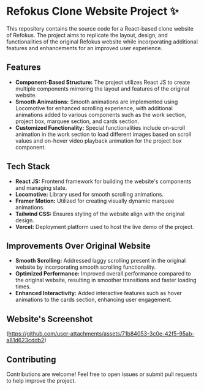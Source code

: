 # Refokus Clone Website Project ✨

This repository contains the source code for a React-based clone website of Refokus. The project aims to replicate the layout, design, and functionalities of the original Refokus website while incorporating additional features and enhancements for an improved user experience.

## Features

-   **Component-Based Structure:** The project utilizes React JS to create multiple components mirroring the layout and features of the original website.
-   **Smooth Animations:** Smooth animations are implemented using Locomotive for enhanced scrolling experience, with additional animations added to various components such as the work section, project box, marquee section, and cards section.
-   **Customized Functionality:** Special functionalities include on-scroll animation in the work section to load different images based on scroll values and on-hover video playback animation for the project box component.

## Tech Stack

-   **React JS:** Frontend framework for building the website's components and managing state.
-   **Locomotive:** Library used for smooth scrolling animations.
-   **Framer Motion:** Utilized for creating visually dynamic marquee animations.
-   **Tailwind CSS:** Ensures styling of the website align with the original design.
-   **Vercel:** Deployment platform used to host the live demo of the project.

## Improvements Over Original Website

-   **Smooth Scrolling:** Addressed laggy scrolling present in the original website by incorporating smooth scrolling functionality.
-   **Optimized Performance:** Improved overall performance compared to the original website, resulting in smoother transitions and faster loading times.
-   **Enhanced Interactivity:** Added interactive features such as hover animations to the cards section, enhancing user engagement.

## Website's Screenshot

(https://github.com/user-attachments/assets/71b84053-3c0e-42f5-95ab-a81d623cddb2)


## Contributing

Contributions are welcome! Feel free to open issues or submit pull requests to help improve the project.
